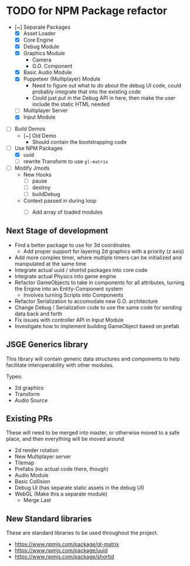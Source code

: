 # TODO for NPM Package refactor

- [~] Separate Packages
    - [x] Asset Loader
    - [x] Core Engine
    - [x] Debug Module
    - [x] Graphics Module
        - Camera
        - G.O. Component
    - [x] Basic Audio Module
    - [x] Puppeteer (Multiplayer) Module
        - Need to figure out what to do about the debug UI code, could probably integrate that into the existing code
        - Could just put in the Debug API in here, then make the user include the static HTML needed
    - [ ] Multiplayer Server
    - [x] Input Module
- [ ] Build Demos
    - [~] Old Demo
        - Should contain the bootstrapping code
- [ ] Use NPM Packages
    - [x] uuid
    - [ ] rewrite Transform to use `gl-matrix`
- [ ] Modify Jmods
    - New Hooks
        - [ ] pause
        - [ ] destroy
        - [ ] buildDebug
    - Context passed in during loop
        - [ ] Add array of loaded modules


## Next Stage of development

- Find a better package to use for 3d coordinates
    - Add proper support for layering 2d graphics with a priority (z axis)
- Add more complex timer, where multiple timers can be initialized and manipulated at the same time
- Integrate actual uuid / shortid packages into core code
- Integrate actual Physics into game engine
- Refactor GameObjects to take in components for all attributes, turning the Engine into an Entity-Component system
    - Involves turning Scripts into Components
- Refactor Serialization to accomodate new G.O. architecture
- Change Debug / Serialization code to use the same code for sending data back and forth
- Fix issues with controller API in Input Module
- Investigate how to implement building GameObject based on prefab

## JSGE Generics library

This library will contain generic data structures and components to help facilitate interoperability with other modules.

Types:
- 2d graphics
- Transform
- Audio Source

## Existing PRs

These will need to be merged into master, or otherwise moved to a safe place, and then everything will be moved around

- 2d render rotation
- New Multiplayer server
- Tilemap
- Prefabs (no actual code there, though)
- Audio Module
- Basic Collision
- Debug UI (has separate static assets in the debug UI)
- WebGL (Make this a separate module)
    - Merge Last

## New Standard libraries

These are standard libraries to be used throughout the project.

- https://www.npmjs.com/package/gl-matrix
- https://www.npmjs.com/package/uuid
- https://www.npmjs.com/package/shortid
